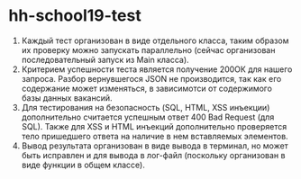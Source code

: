 # hh-school19-test
1. Каждый тест организован в виде отдельного класса, таким образом их проверку можно запускать параллельно 
(сейчас организован последовательный запуск из Main класса).
2. Критерием успешности теста является получение 200ОК для нашего запроса. 
Разбор вернувшегося JSON не производится, так как его содержание может изменяться, в зависимотси от содержимого базы данных вакансий.
3. Для тестирования на безопасность (SQL, HTML, XSS инъекции) дополнительно считается успешным ответ 400 Bad Request (для SQL).
Также для XSS и HTML инъекций дополнительно проверяется тело пришедшего ответа на наличие в нем вставляемых элементов.
4. Вывод результата организован в виде вывода в терминал, но может быть исправлен и для вывода в лог-файл 
(поскольку организован в виде функции в общем классе).
